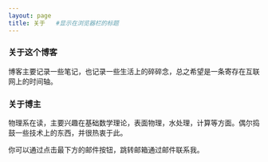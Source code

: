 ```yaml
---
layout: page
title: 关于   #显示在浏览器栏的标题
---
```

### **关于这个博客**

博客主要记录一些笔记，也记录一些生活上的碎碎念，总之希望是一条寄存在互联网上的时间轴。

### **关于博主**

物理系在读，主要兴趣在基础数学理论，表面物理，水处理，计算等方面。偶尔捣鼓一些技术上的东西，并很热衷于此。

你可以通过点击最下方的邮件按钮，跳转邮箱通过邮件联系我。
